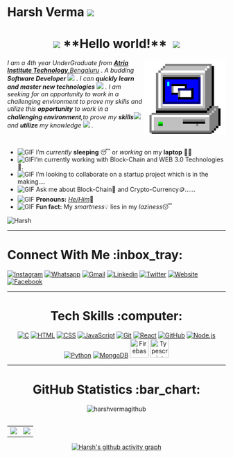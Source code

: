 # Harsh Verma&nbsp;<img src="https://github.com/TheDudeThatCode/TheDudeThatCode/blob/master/Assets/Mario_Hello_Big.gif" width="30px">

<h1 align="center"> <img src="https://github.com/TheDudeThatCode/TheDudeThatCode/blob/master/Assets/Hi.gif" width="29px"> **Hello world!** &nbsp;<img src="https://github.com/TheDudeThatCode/TheDudeThatCode/blob/master/Assets/Earth.gif" width="24px"> </h1>

<img align="right" alt="PC GIF" src="https://github.com/TheDudeThatCode/TheDudeThatCode/blob/master/Assets/PC.gif" width="190" />

<p>
  <em>
    I am a 4th year UnderGraduate from <a href="https://atria.edu/home.php"> <b>Atria Institute Technology</b>,Bengaluru</a> .  
     A budding <b>Software Developer</b> <img src="https://github.com/TheDudeThatCode/TheDudeThatCode/blob/master/Assets/Developer.gif" width="30px"> . I can <b>quickly learn and master new technologies</b>&nbsp;<img src="https://github.com/TheDudeThatCode/TheDudeThatCode/blob/master/Assets/Designer.gif" width="36px"> .
    I am seeking for an opportunity to work in a challenging environment to prove my skills and utilize this <b>opportunity</b>
     to work in a <b>challenging environment</b>,to prove my <b>skills</b><img src="https://github.com/TheDudeThatCode/TheDudeThatCode/blob/master/Assets/Rocket.gif" width="18px"> and <b>utilize</b> my knowledge <img src="https://github.com/TheDudeThatCode/TheDudeThatCode/blob/master/Assets/Medal.gif" width="20px"> .
  </em>  
</p>

<br>

- <img alt="GIF" src="https://github.com/TheDudeThatCode/TheDudeThatCode/blob/master/Assets/wave.gif" width="20vw" /> I’m *currently* **sleeping** 😴 or *working* on my **laptop** 👨‍💻
- <img alt="GIF" src="https://github.com/TheDudeThatCode/TheDudeThatCode/blob/master/Assets/gandalf_parrot.gif" width="20vw" />I’m currently working with Block-Chain and WEB 3.0 Technologies 💪.
- <img alt="GIF" src="https://github.com/TheDudeThatCode/TheDudeThatCode/blob/master/Assets/headbang.gif" width="20vw" /> I’m looking to collaborate on a startup project which is in the making....
- <img alt="GIF" src="https://img.icons8.com/external-wanicon-lineal-color-wanicon/64/000000/external-cryptocurrency-digital-currency-wanicon-lineal-color-wanicon.png" width="20vw" /> Ask me about Block-Chain🥈 and Crypto-Currency🪙......
- <img alt="GIF" src="https://github.com/TheDudeThatCode/TheDudeThatCode/blob/master/Assets/powerup.gif" width="20vw" /> **Pronouns:** [*He/Him*](https://pronoun.is/he)🧔
- <img alt="GIF" src="https://github.com/TheDudeThatCode/TheDudeThatCode/blob/master/Assets/coin.gif" width="20vw" /> **Fun fact:** My *smartness*💡 lies in my *laziness*😴
  
![Harsh](https://metrics.lecoq.io/harshvermagithub?template=classic&base.header=0&base.activity=0&base.community=0&base.repositories=0&base.metadata=0&isocalendar=1&isocalendar.duration=half-year&config.timezone=Asia%2FCalcutta)
  
<hr>

  <h1>Connect With Me :inbox_tray: </h1>

[![Instagram](https://img.shields.io/badge/Instagram-E4405F?style=for-the-badge&logo=instagram&logoColor=white)](https://www.instagram.com/harshvermaig/) [![Whatsapp](https://img.shields.io/badge/WhatsApp-25D366?style=for-the-badge&logo=whatsapp&logoColor=white)](https://api.whatsapp.com/send?phone=918101124517&text=Hey...) [![Gmail](https://img.shields.io/badge/Gmail-D14836?style=for-the-badge&logo=gmail&logoColor=white)](mailto:harsh48verma48@gmail.com) [![Linkedin](https://img.shields.io/badge/LinkedIn-0077B5?style=for-the-badge&logo=linkedin&logoColor=white)](https://www.linkedin.com/in/harsh-verma-7308001ab/) [![Twitter](https://img.shields.io/badge/Twitter-1DA1F2?style=for-the-badge&logo=twitter&logoColor=white)](https://twitter.com/harsh__verma) [![Website](http://ForTheBadge.com/images/badges/built-with-love.svg)](https://harshvermagithub.github.io/profile/#) [![Facebook](https://img.shields.io/badge/Facebook-1877F2?style=for-the-badge&logo=facebook&logoColor=white)](https://www.facebook.com/profile.php?id=100006569229794)


</div>

<hr>

<div align="center">
  <h1>Tech Skills :computer: </h1>

<a target="_blank" href="https://docs.microsoft.com/en-us/cpp/c-language/?view=msvc-170"><img src="https://icongr.am/devicon/c-original.svg?size=46&color=563d7c" title="C"></a> <a target="_blank" href="https://developer.mozilla.org/en-US/docs/Web/HTML"><img src="https://icongr.am/devicon/html5-original.svg?size=43&color=563d7c" title="HTML"></a> <a target="_blank" href="https://developer.mozilla.org/en-US/docs/Web/CSS"><img src="https://icongr.am/devicon/css3-original.svg?size=43&color=563d7c" title="CSS"></a> <a target="_blank" href="https://developer.mozilla.org/en-US/docs/Web/JavaScript"><img src="https://icongr.am/devicon/javascript-original.svg?size=43&color=563d7c" title="JavaScript"></a> <a target="_blank" href="https://git-scm.com/doc"><img src="https://icongr.am/devicon/git-original.svg?size=43&color=563d7c" title="Git"></a> <a target="_blank" href="https://reactjs.org/"><img src="https://icongr.am/devicon/react-original.svg?size=43&color=563d7c" title="React"></a> <a target="_blank" href="https://docs.github.com/en"><img src="https://icongr.am/octicons/mark-github.svg?size=43&color=949494" title="GitHub"></a> <a target="_blank" href="https://nodejs.org/en/"><img src="https://icongr.am/devicon/nodejs-original.svg?size=43&color=563d7c" title="Node.js"></a> <a target="_blank" href="https://www.python.org/"><img src="https://icongr.am/devicon/python-original.svg?size=43&color=563d7c" title="Python"></a> <a target="_blank" href="https://www.mongodb.com/"><img src="https://icongr.am/devicon/mongodb-original.svg?size=43&color=563d7c" title="MongoDB"></a> <a target="_blank" href="https://firebase.google.com/"><img src="https://www.vectorlogo.zone/logos/firebase/firebase-icon.svg" height="43" width="43" title="Firebase" /></a> <a target="_blank" href="https://www.typescriptlang.org/"><img src="https://cdn.jsdelivr.net/gh/devicons/devicon/icons/typescript/typescript-original.svg" height="43" width="43" title="Typescript" /></a>

<!--  ![B](https://icongr.am/devicon/html5-original.svg?size=55&color=563d7c) ![B](https://icongr.am/devicon/css3-original.svg?size=55&color=563d7c) ![B](https://icongr.am/devicon/javascript-original.svg?size=55&color=563d7c)

![B](https://icongr.am/devicon/git-original.svg?size=55&color=563d7c) ![B](https://icongr.am/devicon/react-original.svg?size=55&color=563d7c) ![B](https://icongr.am/octicons/mark-github.svg?size=55&color=949494)

 ![B](https://icongr.am/devicon/nodejs-original.svg?size=55&color=563d7c) ![B](https://icongr.am/devicon/python-original.svg?size=55&color=563d7c) ![B](https://icongr.am/devicon/mongodb-original.svg?size=55&color=563d7c) -->

</div>

<hr>

<div align="center">
  <h1>GitHub Statistics :bar_chart: </h1>

<img src="https://komarev.com/ghpvc/?username=harshvermagithub" alt="harshvermagithub" />
<br><br>

<table align="center" width="100%">
  <tr>
    <td align="center">
      <img src="https://github-readme-stats.vercel.app/api/top-langs/?username=harshvermagithub&theme=merko&layout=compact">
    </td>
    <td align="center">
      <img src="https://github-readme-stats.vercel.app/api?username=harshvermagithub&theme=merko&show_icons=true&count_private=true">
    </td>
  </tr>
</table>

<!-- [![Top Langs](https://github-readme-stats.vercel.app/api/top-langs/?username=harshvermagithub&theme=merko&layout=compact)](https://github.com/harshvermagithub/harshvermagithub.git) ![Harsh's github stats](https://github-readme-stats.vercel.app/api?username=harshvermagithub&theme=merko&show_icons=true&count_private=true) -->

[![Harsh's github activity graph](https://activity-graph.herokuapp.com/graph?username=harshvermagithub&theme=rogue)](https://github.com/harshvermagithub)

</div>
